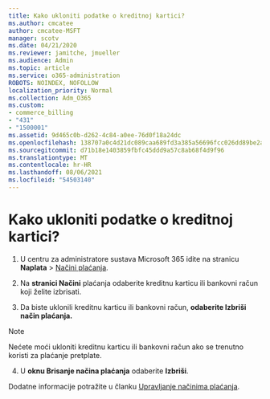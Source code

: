 ```yaml
---
title: Kako ukloniti podatke o kreditnoj kartici?
ms.author: cmcatee
author: cmcatee-MSFT
manager: scotv
ms.date: 04/21/2020
ms.reviewer: jamitche, jmueller
ms.audience: Admin
ms.topic: article
ms.service: o365-administration
ROBOTS: NOINDEX, NOFOLLOW
localization_priority: Normal
ms.collection: Adm_O365
ms.custom:
- commerce_billing
- "431"
- "1500001"
ms.assetid: 9d465c0b-d262-4c84-a0ee-76d0f18a24dc
ms.openlocfilehash: 138707a0c4d21dc089caa689fd3a385a56696fcc026dd89be2afaf069a1d2b73
ms.sourcegitcommit: d71b18e1403859fbfc45ddd9a57c8ab68f4d9f96
ms.translationtype: MT
ms.contentlocale: hr-HR
ms.lasthandoff: 08/06/2021
ms.locfileid: "54503140"
---
```

# <a name="how-do-i-remove-my-credit-card-information"></a>Kako ukloniti podatke o kreditnoj kartici?

1. U centru za administratore sustava Microsoft 365 idite na stranicu **Naplata** \> [Načini plaćanja](https://go.microsoft.com/fwlink/p/?linkid=2018806).

2. Na **stranici Načini** plaćanja odaberite kreditnu karticu ili bankovni račun koji želite izbrisati.

3. Da biste uklonili kreditnu karticu ili bankovni račun, **odaberite Izbriši način plaćanja.**

> [!NOTE]
> Nećete moći ukloniti kreditnu karticu ili bankovni račun ako se trenutno koristi za plaćanje pretplate.

4. U **oknu Brisanje načina plaćanja** odaberite **Izbriši**.

Dodatne informacije potražite u članku [Upravljanje načinima plaćanja](/microsoft-365/commerce/billing-and-payments/manage-payment-methods).